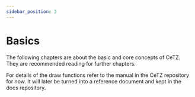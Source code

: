```yaml
---
sidebar_position: 3
---
```


# Basics
The following chapters are about the basic and core concepts of CeTZ. They are recommended reading for further chapters.

For details of the draw functions refer to the manual in the CeTZ repository for now. It will later be turned into a reference document and kept in the docs repository.